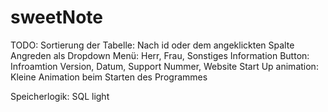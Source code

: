# sweetNote
TODO:
Sortierung der Tabelle:         Nach id oder dem angeklickten Spalte
Angreden als Dropdown Menü:     Herr, Frau, Sonstiges
Information Button:             Infroamtion Version, Datum, Support Nummer, Website
Start Up animation:             Kleine Animation beim Starten des Programmes

Speicherlogik:                  SQL light